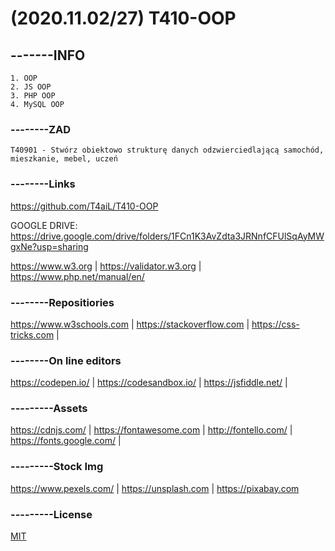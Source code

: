
# (2020.11.02/27) T410-OOP
## -------INFO
```
1. OOP
2. JS OOP
3. PHP OOP
4. MySQL OOP
```

### --------ZAD
```
T40901 - Stwórz obiektowo strukturę danych odzwierciedlającą samochód, mieszkanie, mebel, uczeń

```

### --------Links
https://github.com/T4aiL/T410-OOP

GOOGLE DRIVE: https://drive.google.com/drive/folders/1FCn1K3AvZdta3JRNnfCFUlSqAyMWgxNe?usp=sharing

https://www.w3.org | https://validator.w3.org | https://www.php.net/manual/en/
### --------Repositiories
https://www.w3schools.com | https://stackoverflow.com | https://css-tricks.com |
### --------On line editors
https://codepen.io/ | https://codesandbox.io/ | https://jsfiddle.net/ |
### ---------Assets
https://cdnjs.com/ | https://fontawesome.com | http://fontello.com/ | https://fonts.google.com/ |
### ---------Stock Img
https://www.pexels.com/ | https://unsplash.com | https://pixabay.com
### ---------License
[MIT](https://choosealicense.com/licenses/mit/)

